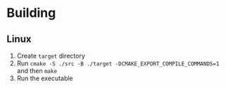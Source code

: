 # Building

## Linux

1. Create `target` directory 
2. Run `cmake -S ./src -B ./target -DCMAKE_EXPORT_COMPILE_COMMANDS=1` and then `make`
3. Run the executable
